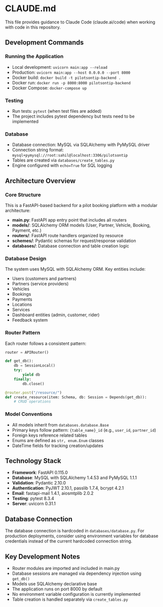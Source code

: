 # CLAUDE.md

This file provides guidance to Claude Code (claude.ai/code) when working with code in this repository.

## Development Commands

### Running the Application
- Local development: `uvicorn main:app --reload`
- Production: `uvicorn main:app --host 0.0.0.0 --port 8000`
- Docker build: `docker build -t pilotsontip-backend .`
- Docker run: `docker run -p 8000:8000 pilotsontip-backend`
- Docker Compose: `docker-compose up`

### Testing
- Run tests: `pytest` (when test files are added)
- The project includes pytest dependency but tests need to be implemented

### Database
- Database connection: MySQL via SQLAlchemy with PyMySQL driver
- Connection string format: `mysql+pymysql://root:sahil@localhost:3306/pilotsontip`
- Tables are created via `databases/create_tables.py`
- Engine configured with `echo=True` for SQL logging

## Architecture Overview

### Core Structure
This is a FastAPI-based backend for a pilot booking platform with a modular architecture:

- **main.py**: FastAPI app entry point that includes all routers
- **models/**: SQLAlchemy ORM models (User, Partner, Vehicle, Booking, Payment, etc.)
- **routers/**: FastAPI route handlers organized by resource
- **schemes/**: Pydantic schemas for request/response validation
- **databases/**: Database connection and table creation logic

### Database Design
The system uses MySQL with SQLAlchemy ORM. Key entities include:
- Users (customers and partners)
- Partners (service providers)
- Vehicles
- Bookings
- Payments
- Locations
- Services
- Dashboard entities (admin, customer, rider)
- Feedback system

### Router Pattern
Each router follows a consistent pattern:
```python
router = APIRouter()

def get_db():
    db = SessionLocal()
    try:
        yield db
    finally:
        db.close()

@router.post("/resource/")
def create_resource(item: Schema, db: Session = Depends(get_db)):
    # CRUD operations
```

### Model Conventions
- All models inherit from `databases.database.Base`
- Primary keys follow pattern: `{table_name}_id` (e.g., `user_id`, `partner_id`)
- Foreign keys reference related tables
- Enums are defined as `str, enum.Enum` classes
- DateTime fields for tracking creation/updates

## Technology Stack
- **Framework**: FastAPI 0.115.0
- **Database**: MySQL with SQLAlchemy 1.4.53 and PyMySQL 1.1.1
- **Validation**: Pydantic 2.10.0
- **Authentication**: PyJWT 2.10.1, passlib 1.7.4, bcrypt 4.2.1
- **Email**: fastapi-mail 1.4.1, aiosmtplib 2.0.2
- **Testing**: pytest 8.3.4
- **Server**: uvicorn 0.31.1

## Database Connection
The database connection is hardcoded in `databases/database.py`. For production deployments, consider using environment variables for database credentials instead of the current hardcoded connection string.

## Key Development Notes
- Router modules are imported and included in main.py
- Database sessions are managed via dependency injection using `get_db()`
- Models use SQLAlchemy declarative base
- The application runs on port 8000 by default
- No environment variable configuration is currently implemented
- Table creation is handled separately via `create_tables.py`